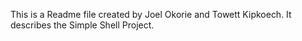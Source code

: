 This is a Readme file created by Joel Okorie and Towett Kipkoech. It describes the Simple Shell Project.
